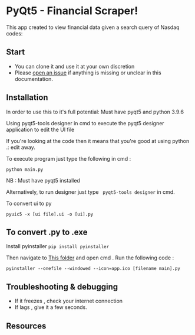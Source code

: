 # PyQt5 - Financial Scraper! 

This app created to view financial data given a search query of Nasdaq codes:

## Start

- You can clone it and use it at your own discretion
- Please [open an issue](https://github.com/surenjanath/PyQt5_Financial_Scraper/issues/new) if anything is missing or unclear in this
  documentation.

## Installation

In order to use this to it's full potential: Must have pyqt5 and python 3.9.6

Using pyqt5-tools designer in cmd to execute the pyqt5 designer application to edit the UI file

If you're looking at the code then it means that you're good at using python .: edit away.

To execute program just type the following in cmd :
```
python main.py
```
NB : Must have pyqt5 installed 

Alternatively, to run designer just type ` pyqt5-tools designer` in cmd.

To convert ui to py 

```
pyuic5 -x [ui file].ui -o [ui].py
```
## To convert .py to .exe
Install pyinstaller 
```pip install pyinstaller```

Then navigate to [This folder](https://github.com/surenjanath/PyQt5_Financial_Scraper/tree/main/Convert_to_EXE)
and open cmd .
Run the following code : 

```
pyinstaller --onefile --windowed --icon=app.ico [filename main].py
```

## Troubleshooting & debugging

- If it freezes , check your internet connection
- If lags , give it a few seconds.

## Resources

